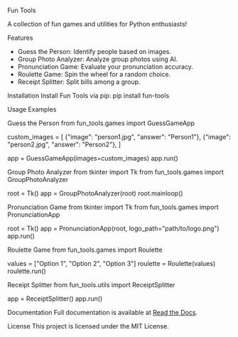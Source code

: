 Fun Tools

A collection of fun games and utilities for Python enthusiasts!

Features
- Guess the Person: Identify people based on images.
- Group Photo Analyzer: Analyze group photos using AI.
- Pronunciation Game: Evaluate your pronunciation accuracy.
- Roulette Game: Spin the wheel for a random choice.
- Receipt Splitter: Split bills among a group.

Installation
Install Fun Tools via pip:
pip install fun-tools

Usage Examples

Guess the Person
from fun_tools.games import GuessGameApp

custom_images = [
    {"image": "person1.jpg", "answer": "Person1"},
    {"image": "person2.jpg", "answer": "Person2"},
]

app = GuessGameApp(images=custom_images)
app.run()

Group Photo Analyzer
from tkinter import Tk
from fun_tools.games import GroupPhotoAnalyzer

root = Tk()
app = GroupPhotoAnalyzer(root)
root.mainloop()

Pronunciation Game
from tkinter import Tk
from fun_tools.games import PronunciationApp

root = Tk()
app = PronunciationApp(root, logo_path="path/to/logo.png")
app.run()

Roulette Game
from fun_tools.games import Roulette

values = ["Option 1", "Option 2", "Option 3"]
roulette = Roulette(values)
roulette.run()

Receipt Splitter
from fun_tools.utils import ReceiptSplitter

app = ReceiptSplitter()
app.run()

Documentation
Full documentation is available at [Read the Docs](https://fun-tools.readthedocs.io/).

License
This project is licensed under the MIT License.

